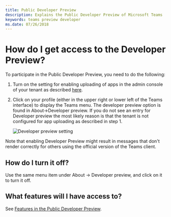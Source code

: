 ```yaml
---
title: Public Developer Preview
description: Explains the Public Developer Preview of Microsoft Teams
keywords: teams preview developer
ms.date: 07/26/2018
---
```

# How do I get access to the Developer Preview?

To participate in the Public Developer Preview, you need to do the following:

1. Turn on the setting for enabling uploading of apps in the admin console of your tenant as described [here](~/get-started/get-started-tenant.md).

2. Click on your profile (either in the upper right or lower left of the Teams interface) to display the Teams menu. The developer preview option is found in About→Developer preview. If you do not see an entry for Developer preview the most likely reason is that the tenant is not configured for app uploading as described in step 1.

   ![Developer preview setting](~/assets/images/developerpreview.png)

Note that enabling Developer Preview might result in messages that don't render correctly for others using the official version of the Teams client.

## How do I turn it off?

Use the same menu item under About → Developer preview, and click on it to turn it off.

## What features will I have access to?

See [Features in the Public Developer Preview](~/resources/dev-preview/developer-preview-features.md).
